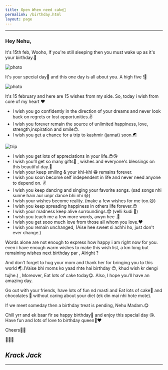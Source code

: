 ```yaml
---
title: Open When need cake🍰
permalink: /birthday.html
layout: page
---
```


---

### Hey Nehu,

It's 15th feb, Wooho, If you're still sleeping then you must wake up as it's your birthday.🎺

![photo](../uploads/user/birthday-no.jpg)


It's your special day🎂 and this one day is all about you. A high five !🙋

![photo](https://duckduckgo.com/assets/addons/footer-illustration.svg)

It's 15 february and here are 15 wishes from my side. So,
today i wish from core of my heart ❤

+ I wish you go confidently in the direction of your dreams and never look back on regrets or lost opportunities.✌
+ I wish you forever remain the source of unlimited happiness, love, strength,inspiration and smile😊.
+ I wish you get a chance for a trip to kashmir (jannat) soon.🌏 

![trip](../uploads/user/trip.jpg)

+ I wish you get lots of appreciations in your life.😍😘
+ I wish you’ll get so many gifts🎁 , wishes and everyone's blessings on this beautiful day.🎈
+ I wish your keep smiling & your khi-khi 😁 remains forever.
+ I wish you soon become self independent in life and never need anyone to depend on. ✌
+ I wish you keep dancing and singing your favorite songs. (sad songs nhi sunne hain aur unpr dance bhi nhi 😆)
+ I wish your wishes become reality. (make a few wishes for me too.😆)
+ I wish you keep spreading happiness in others life forever.😊
+ I wish your madness keep alive surroundings.😎 (velli kudi 🙈)
+ I wish you teach me a few more words, awyn hee .💪
+ I wish you get sooo much love from those all whom you love.❤
+ I wish you remain unchanged, (Aise hee sweet si achhi ho, just don't ever change.)

Words alone are not enough to express how happy i am right now for you. even i have enough warm wishes to make this wish list, a km long but remaining wishes next birthday par , Alright ?

And don’t forget to hug your mom and thank her for bringing you to this world 🌏.(Vaise bhi moms ko yaad rhte hai birthday 😍, khud wish kr dengi tujhe.) , Moreover, Eat lots of cake today😋. Also, I hope you’ll have an amazing day. 

Go out with your friends, have lots of fun nd masti and Eat lots of cake🍰 and chocolates 🍫 without caring about your diet (ek din mai nhi hote mote). 

If we meet someday then a birthday treat is pending, Nehu Madam.😋 

Chill yrr and ek baar fir se happy birthday🍰 and enjoy this special day 😘. Have fun and lots of love to birthday queen👰❤

Cheers🎉🎊

🎂🍰🍫

*_Krack Jack_*
---

---

